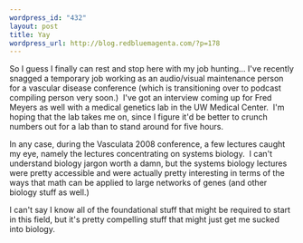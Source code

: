 ```yaml
--- 
wordpress_id: "432"
layout: post
title: Yay
wordpress_url: http://blog.redbluemagenta.com/?p=178
---
```

So I guess I finally can rest and stop here with my job hunting... I've recently snagged a temporary job working as an audio/visual maintenance person for a vascular disease conference (which is transitioning over to podcast compiling person very soon.)  I've got an interview coming up for Fred Meyers as well with a medical genetics lab in the UW Medical Center.  I'm hoping that the lab takes me on, since I figure it'd be better to crunch numbers out for a lab than to stand around for five hours.

In any case, during the Vasculata 2008 conference, a few lectures caught my eye, namely the lectures concentrating on systems biology.  I can't understand biology jargon worth a damn, but the systems biology lectures were pretty accessible and were actually pretty interesting in terms of the ways that math can be applied to large networks of genes (and other biology stuff as well.)

I can't say I know all of the foundational stuff that might be required to start in this field, but it's pretty compelling stuff that might just get me sucked into biology.
